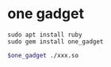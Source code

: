 # one gadget

```
sudo apt install ruby
sudo gem install one_gadget
```



```bash
$one_gadget ./xxx.so 
```
